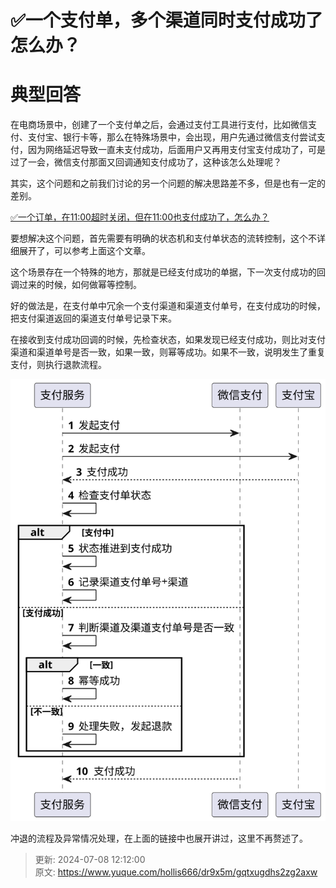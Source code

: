 # ✅一个支付单，多个渠道同时支付成功了怎么办？

# 典型回答


在电商场景中，创建了一个支付单之后，会通过支付工具进行支付，比如微信支付、支付宝、银行卡等，那么在特殊场景中，会出现，用户先通过微信支付尝试支付，因为网络延迟导致一直未支付成功，后面用户又再用支付宝支付成功了，可是过了一会，微信支付那面又回调通知支付成功了，这种该怎么处理呢？



其实，这个问题和之前我们讨论的另一个问题的解决思路差不多，但是也有一定的差别。



[✅一个订单，在11:00超时关闭，但在11:00也支付成功了，怎么办？](https://www.yuque.com/hollis666/dr9x5m/vwwc639702l84g4g)



要想解决这个问题，首先需要有明确的状态机和支付单状态的流转控制，这个不详细展开了，可以参考上面这个文章。



这个场景存在一个特殊的地方，那就是已经支付成功的单据，下一次支付成功的回调过来的时候，如何做幂等控制。



好的做法是，在支付单中冗余一个支付渠道和渠道支付单号，在支付成功的时候，把支付渠道返回的渠道支付单号记录下来。



在接收到支付成功回调的时候，先检查状态，如果发现已经支付成功，则比对支付渠道和渠道单号是否一致，如果一致，则幂等成功。如果不一致，说明发生了重复支付，则执行退款流程。



![09b0d217136fcb440f319e2ada1cc887.svg](./img/X1XM_9lm4EGfs-9u/09b0d217136fcb440f319e2ada1cc887-559912.svg)



冲退的流程及异常情况处理，在上面的链接中也展开讲过，这里不再赘述了。



> 更新: 2024-07-08 12:12:00  
> 原文: <https://www.yuque.com/hollis666/dr9x5m/gqtxugdhs2zg2axw>